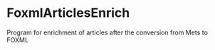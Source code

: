 FoxmlArticlesEnrich
====

Program for enrichment of articles after the conversion from Mets to FOXML